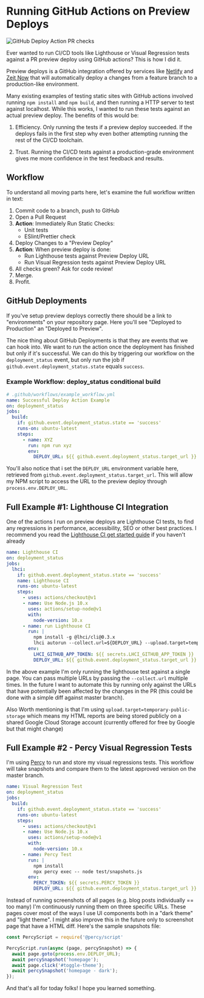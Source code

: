 # Running GitHub Actions on Preview Deploys

![GitHub Deploy Action PR checks](/github-deploy-action.jpg)

<Intro>
Ever wanted to run CI/CD tools like Lighthouse or Visual Regression tests against a PR preview deploy using GitHub actions? This is how I did it.
</Intro>

Preview deploys is a GitHub integration offered by services like [Netlify](https://docs.netlify.com/site-deploys/overview/#deploy-preview-controls) and [Zeit Now](https://zeit.co/docs/v2/platform/deployments/#preview) that will automatically deploy a changes from a feature branch to a production-like environment.

Many existing examples of testing static sites with GitHub actions involved running `npm install` and `npm build`, and then running a HTTP server to test against localhost. While this works, I wanted to run these tests against an actual preview deploy. The benefits of this would be:

1. Efficiency. Only running the tests if a preview deploy succeeded. If the deploys fails in the first step why even bother attempting running the rest of the CI/CD toolchain.

2. Trust. Running the CI/CD tests against a production-grade environment gives me more confidence in the test feedback and results.

## Workflow

To understand all moving parts here, let's examine the full workflow written in text:

1. Commit code to a branch, push to GitHub
2. Open a Pull Request
3. **Action**: Immediately Run Static Checks:
    * Unit tests
    * ESlint/Prettier check
4. Deploy Changes to a "Preview Deploy"
5. **Action**: When preview deploy is done:
    * Run Lighthouse tests against Preview Deploy URL
    * Run Visual Regression tests against Preview Deploy URL
6. All checks green? Ask for code review!
7. Merge.
8. Profit.


## GitHub Deployments

If you've setup preview deploys correctly there should be a link to "environments" on your repository page. Here you'll see "Deployed to Production" an "Deployed to Preview". 

The nice thing about GitHub Deployments is that they are events that we can hook into. We want to run the action once the deployment has finished but only if it's successful. We can do this by triggering our workflow on the `deployment_status` event, but only run the job if `github.event.deployment_status.state` equals `success`.

### Example Workflow: deploy_status conditional build

```yaml
# .github/workflows/example_workflow.yml
name: Successful Deploy Action Example
on: deployment_status
jobs:
  build:
    if: github.event.deployment_status.state == 'success'
    runs-on: ubuntu-latest
    steps:
      - name: XYZ
        run: npm run xyz
        env:
          DEPLOY_URL: ${{ github.event.deployment_status.target_url }}
```

You'll also notice that i set the `DEPLOY_URL` environment variable here, retrieved from `github.event.deployment_status.target_url`. This will allow my NPM script to access the URL to the preview deploy through `process.env.DEPLOY_URL`.


## Full Example #1: Lighthouse CI Integration

One of the actions I run on preview deploys are Lighthouse CI tests, to find any regressions in performance, accessibility, SEO or other best practices. I recommend you read the [Lighthouse CI get started guide](https://github.com/GoogleChrome/lighthouse-ci/blob/master/docs/getting-started.md) if you haven't already

```yaml
name: Lighthouse CI
on: deployment_status
jobs:
  lhci:
    if: github.event.deployment_status.state == 'success'
    name: Lighthouse CI
    runs-on: ubuntu-latest
    steps:
      - uses: actions/checkout@v1
      - name: Use Node.js 10.x
        uses: actions/setup-node@v1
        with:
          node-version: 10.x
      - name: run Lighthouse CI
        run: |
          npm install -g @lhci/cli@0.3.x
          lhci autorun --collect.url=${DEPLOY_URL} --upload.target=temporary-public-storage || echo "LHCI failed!"
        env:
          LHCI_GITHUB_APP_TOKEN: ${{ secrets.LHCI_GITHUB_APP_TOKEN }}
          DEPLOY_URL: ${{ github.event.deployment_status.target_url }}
```

In the above example I'm only running the lighthouse test against a single page. You can pass multiple URLs by passing the `--collect.url` multiple times. In the future I want to automate this by running only against the URLs that have potentially been affected by the changes in the PR (this could be done with a simple diff against master branch).

Also Worth mentioning is that I'm using `upload.target=temporary-public-storage` which means my HTML reports are being stored publicly on a shared Google Cloud Storage account (currently offered for free by Google but that might change)


## Full Example #2 - Percy Visual Regression Tests

I'm using [Percy](percy.io/) to run and store my visual regressions tests. This workflow will take snapshots and compare them to the latest approved version on the master branch.

```yaml
name: Visual Regression Test
on: deployment_status
jobs:
  build:
    if: github.event.deployment_status.state == 'success'
    runs-on: ubuntu-latest
    steps:
      - uses: actions/checkout@v1
      - name: Use Node.js 10.x
        uses: actions/setup-node@v1
        with:
          node-version: 10.x
      - name: Percy Test
        run: |
          npm install
          npx percy exec -- node test/snapshots.js
        env:
          PERCY_TOKEN: ${{ secrets.PERCY_TOKEN }}
          DEPLOY_URL: ${{ github.event.deployment_status.target_url }}
```

Instead of running screenshots of all pages (e.g. blog posts individually == too many) I'm continuously running them on three specific URLs. These pages cover most of the ways I use UI components both in a "dark theme" and "light theme". I might also improve this in the future only to screenshot page that have a HTML diff. Here's the sample snapshots file:


```javascript
const PercyScript = require('@percy/script'

PercyScript.run(async (page, percySnapshot) => {
  await page.goto(process.env.DEPLOY_URL);
  await percySnapshot('homepage');
  await page.click('#toggle-theme');
  await percySnapshot('homepage - dark');
});
```

And that's all for today folks! I hope you learned something.






